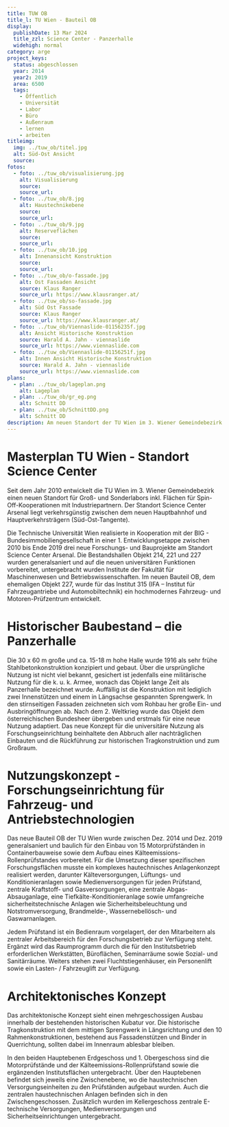 ```yaml
---
title: TUW OB
title_l: TU Wien - Bauteil OB
display:
  publishDate: 13 Mar 2024
  title_zzl: Science Center - Panzerhalle
  widehigh: normal
category: arge
project_keys:
  status: abgeschlossen
  year: 2014
  year2: 2019
  area: 6500
  tags:
    - Öffentlich
    - Universität
    - Labor
    - Büro
    - Außenraum
    - lernen
    - arbeiten
titleimg:
  img: ../tuw_ob/titel.jpg
  alt: Süd-Ost Ansicht
  source: 
fotos:
  - foto: ../tuw_ob/visualisierung.jpg
    alt: Visualisierung
    source: 
    source_url:
  - foto: ../tuw_ob/8.jpg
    alt: Haustechnikebene
    source: 
    source_url:
  - foto: ../tuw_ob/9.jpg
    alt: Reserveflächen
    source: 
    source_url:
  - foto: ../tuw_ob/10.jpg
    alt: Innenansicht Konstruktion
    source: 
    source_url:
  - foto: ../tuw_ob/o-fassade.jpg
    alt: Ost Fassaden Ansicht
    source: Klaus Ranger
    source_url: https://www.klausranger.at/
  - foto: ../tuw_ob/so-fassade.jpg
    alt: Süd Ost Fassade
    source: Klaus Ranger
    source_url: https://www.klausranger.at/
  - foto: ../tuw_ob/Viennaslide-01156235f.jpg
    alt: Ansicht Historische Konstruktion
    source: Harald A. Jahn - viennaslide 
    source_url: https://www.viennaslide.com
  - foto: ../tuw_ob/Viennaslide-01156251f.jpg
    alt: Innen Ansicht Historische Konstruktion
    source: Harald A. Jahn - viennaslide 
    source_url: https://www.viennaslide.com
plans:
  - plan: ../tuw_ob/lageplan.png
    alt: Lageplan
  - plan: ../tuw_ob/gr_eg.png
    alt: Schnitt DD
  - plan: ../tuw_ob/SchnittDD.png
    alt: Schnitt DD
description: Am neuen Standort der TU Wien im 3. Wiener Gemeindebezirk entstand ein hochmodernes Fahrzeug- und Motoren-Prüfzentrum für das Institut 315 (IFA - Institut für Fahrzeugantriebe und Automobiltechnik), der Bauteil OB.
---
```

# Masterplan TU Wien - Standort Science Center

Seit dem Jahr 2010 entwickelt die TU Wien im 3. Wiener Gemeindebezirk einen neuen Standort für Groß- und Sonderlabors inkl. Flächen für Spin-Off-Kooperationen mit Industriepartnern. Der Standort Science Center Arsenal liegt verkehrsgünstig zwischen dem neuen Hauptbahnhof und Hauptverkehrsträgern (Süd-Ost-Tangente). 

Die Technische Universität Wien realisierte in Kooperation mit der BIG - Bundesimmobiliengesellschaft in einer 1. Entwicklungsetappe zwischen 2010 bis Ende 2019 drei neue Forschungs- und Bauprojekte am Standort Science Center Arsenal. Die Bestandshallen Objekt 214, 221 und 227 wurden generalsaniert und auf die neuen universitären Funktionen vorbereitet, untergebracht wurden Institute der Fakultät für Maschinenwesen und Betriebswissenschaften. Im neuen Bauteil OB, dem ehemaligen Objekt 227, wurde für das Institut 315 (IFA – Institut für Fahrzeugantriebe und Automobiltechnik) ein hochmodernes Fahrzeug- und Motoren-Prüfzentrum entwickelt. 

# Historischer Baubestand – die Panzerhalle

Die 30 x 60 m große und ca. 15-18 m hohe Halle wurde 1916 als sehr frühe Stahlbetonkonstruktion konzipiert und gebaut. Über die ursprüngliche Nutzung ist nicht viel bekannt, gesichert ist jedenfalls eine militärische Nutzung für die k. u. k. Armee, wonach das Objekt lange Zeit als Panzerhalle bezeichnet wurde. Auffällig ist die Konstruktion mit lediglich zwei Innenstützen und einem in Längsachse gespannten Sprengwerk. In den stirnseitigen Fassaden zeichneten sich vom Rohbau her große Ein- und Ausbringöffnungen ab. Nach dem 2. Weltkrieg wurde das Objekt dem österreichischen Bundesheer übergeben und erstmals für eine neue Nutzung adaptiert. Das neue Konzept für die universitäre Nutzung als Forschungseinrichtung beinhaltete den Abbruch aller nachträglichen Einbauten und die Rückführung zur historischen Tragkonstruktion und zum Großraum. 

# Nutzungskonzept - Forschungseinrichtung für Fahrzeug- und Antriebstechnologien

Das neue Bauteil OB der TU Wien wurde zwischen Dez. 2014 und Dez. 2019 generalsaniert und baulich für den Einbau von 15 Motorprüfständen in Containerbauweise sowie dem Aufbau eines Kälteemissions-Rollenprüfstandes vorbereitet. Für die Umsetzung dieser spezifischen Forschungsflächen musste ein komplexes hautechnisches Anlagenkonzept realisiert werden, darunter Kälteversorgungen, Lüftungs- und Konditionieranlagen sowie Medienversorgungen für jeden Prüfstand, zentrale Kraftstoff- und Gasversorgungen, eine zentrale Abgas-Absauganlage, eine Tiefkälte-Konditionieranlage sowie umfangreiche sicherheitstechnische Anlagen wie Sicherheitsbeleuchtung und Notstromversorgung, Brandmelde-, Wassernebellösch- und Gaswarnanlagen. 

Jedem Prüfstand ist ein Bedienraum vorgelagert, der den Mitarbeitern als zentraler Arbeitsbereich für den Forschungsbetrieb zur Verfügung steht. Ergänzt wird das Raumprogramm durch die für den Institutsbetrieb erforderlichen Werkstätten, Büroflächen, Seminarräume sowie Sozial- und Sanitärräume. Weiters stehen zwei Fluchtstiegenhäuser, ein Personenlift sowie ein Lasten- / Fahrzeuglift zur Verfügung. 

# Architektonisches Konzept

Das architektonische Konzept sieht einen mehrgeschossigen Ausbau innerhalb der bestehenden historischen Kubatur vor. Die historische Tragkonstruktion mit dem mittigen Sprengwerk in Längsrichtung und den 
10 Rahmenkonstruktionen, bestehend aus Fassadenstützen und Binder in Querrichtung, sollten dabei im Innenraum ablesbar bleiben. 

In den beiden Hauptebenen Erdgeschoss und 1. Obergeschoss sind die Motorprüfstände und der Kälteemissions-Rollenprüfstand sowie die ergänzenden Institutsflächen untergebracht. Über den Hauptebenen befindet sich jeweils eine Zwischenebene, wo die haustechnischen Versorgungseinheiten zu den Prüfständen aufgebaut wurden. Auch die zentralen haustechnischen Anlagen befinden sich in den Zwischengeschossen. Zusätzlich wurden im Kellergeschoss zentrale E-technische Versorgungen, Medienversorgungen und Sicherheitseinrichtungen untergebracht. 
 
